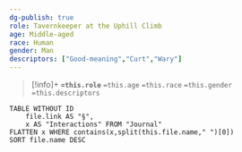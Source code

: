 ```yaml
---
dg-publish: true
role: Tavernkeeper at the Uphill Climb
age: Middle-aged
race: Human
gender: Man
descriptors: ["Good-meaning","Curt","Wary"]
---
```


> [!info]+
> **`=this.role`**
> `=this.age` `=this.race` `=this.gender`
> `=this.descriptors` 

```dataview
TABLE WITHOUT ID
	file.link AS "§", 
	x AS "Interactions" FROM "Journal"
FLATTEN x WHERE contains(x,split(this.file.name," ")[0])
SORT file.name DESC
```
